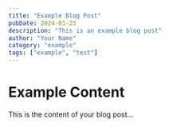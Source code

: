 ```yaml
---
title: "Example Blog Post"
pubDate: 2024-01-25
description: "This is an example blog post"
author: "Your Name"
category: "example"
tags: ["example", "test"]
---
```


# Example Content

This is the content of your blog post...
